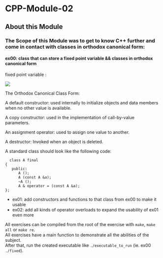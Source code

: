 # CPP-Module-02

## About this Module

### The Scope of this Module was to get to know C++ further and come in contact with classes in orthodox canonical form:

#### ex00: class that can store a fixed point variable && classes in orthodox canonical form

  fixed point variable :
  
  <img src="https://media.geeksforgeeks.org/wp-content/uploads/20220527101351/OperatorsinCPP.png" />
  
  The Orthodox Canonical Class Form:

  A default constructor: used internally to initialize objects and data members when no other value is available.
  
  A copy constructor: used in the implementation of call-by-value parameters.
  
  An assignment operator: used to assign one value to another.
  
  A destructor: Invoked when an object is deleted.

  A standard class should look like the following code:
  
      class A final
    {
       public:
          A ();
          A (const A &a);
          ~A ();
          A & operator = (const A &a);
    };
  
- ex01: add constructors and functions to that class from ex00 to make it usable
- ex02: add all kinds of operator overloads to expand the usability of ex01 even more



All exercises can be compiled from the root of the exercise with `make`, `make all` or `make re`.<br>
All exercises have a main function to demonstrate all the abilities of the subject.<br>
After that, run the created executable like `./executable_to_run` (ie. ex00 `./fixed`).<br>
